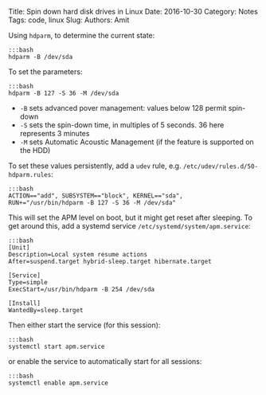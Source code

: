Title: Spin down hard disk drives in Linux
Date: 2016-10-30
Category: Notes
Tags: code, linux
Slug: 
Authors: Amit

Using `hdparm`, to determine the current state: 

    :::bash
    hdparm -B /dev/sda

To set the parameters: 

    :::bash
    hdparm -B 127 -S 36 -M /dev/sda
    
* `-B` sets advanced pover management: values below 128 permit spin-down
* `-S` sets the spin-down time, in multiples of 5 seconds. 36 here represents 3 minutes
* `-M` sets Automatic Acoustic Management (if the feature is supported on the HDD)

To set these values persistently, add a `udev` rule, e.g. `/etc/udev/rules.d/50-hdparm.rules`:

    :::bash
    ACTION=="add", SUBSYSTEM=="block", KERNEL=="sda", RUN+="/usr/bin/hdparm -B 127 -S 36 -M /dev/sda"

This will set the APM level on boot, but it might get reset after sleeping. To get around this, add a systemd service `/etc/systemd/system/apm.service`:

    :::bash
    [Unit]
    Description=Local system resume actions
    After=suspend.target hybrid-sleep.target hibernate.target

    [Service]
    Type=simple
    ExecStart=/usr/bin/hdparm -B 254 /dev/sda

    [Install]
    WantedBy=sleep.target

Then either start the service (for this session):

    :::bash
    systemctl start apm.service

or enable the service to automatically start for all sessions:

    :::bash
    systemctl enable apm.service
